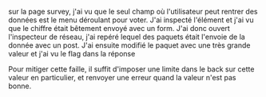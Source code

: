 <p>sur la page survey, j'ai vu que le seul champ où l'utilisateur peut rentrer des données est le menu déroulant pour voter.
J'ai inspecté l'élément et j'ai vu que le chiffre était bêtement envoyé avec un form. J'ai donc ouvert l'inspecteur de réseau, 
j'ai repéré lequel des paquets était l'envoie de la donnée avec un post. J'ai ensuite modifié le paquet avec une très grande valeur
et j'ai vu le flag dans la réponse</p>
<p>Pour mitiger cette faille, il suffit d'imposer une limite dans le back sur cette valeur en particulier, et renvoyer une erreur 
quand la valeur n'est pas bonne. </p>
